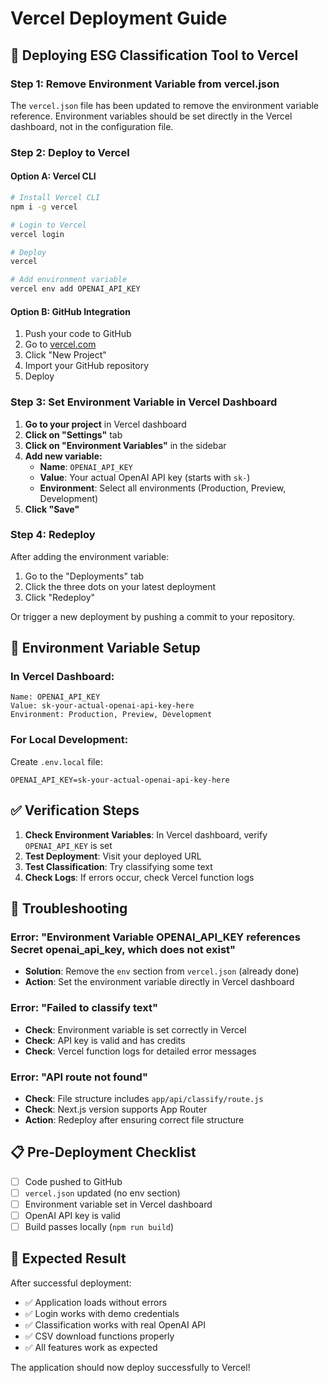 # Vercel Deployment Guide

## 🚀 **Deploying ESG Classification Tool to Vercel**

### **Step 1: Remove Environment Variable from vercel.json**

The `vercel.json` file has been updated to remove the environment variable reference. Environment variables should be set directly in the Vercel dashboard, not in the configuration file.

### **Step 2: Deploy to Vercel**

#### **Option A: Vercel CLI**
```bash
# Install Vercel CLI
npm i -g vercel

# Login to Vercel
vercel login

# Deploy
vercel

# Add environment variable
vercel env add OPENAI_API_KEY
```

#### **Option B: GitHub Integration**
1. Push your code to GitHub
2. Go to [vercel.com](https://vercel.com)
3. Click "New Project"
4. Import your GitHub repository
5. Deploy

### **Step 3: Set Environment Variable in Vercel Dashboard**

1. **Go to your project** in Vercel dashboard
2. **Click on "Settings"** tab
3. **Click on "Environment Variables"** in the sidebar
4. **Add new variable:**
   - **Name**: `OPENAI_API_KEY`
   - **Value**: Your actual OpenAI API key (starts with `sk-`)
   - **Environment**: Select all environments (Production, Preview, Development)
5. **Click "Save"**

### **Step 4: Redeploy**

After adding the environment variable:
1. Go to the "Deployments" tab
2. Click the three dots on your latest deployment
3. Click "Redeploy"

Or trigger a new deployment by pushing a commit to your repository.

## 🔧 **Environment Variable Setup**

### **In Vercel Dashboard:**
```
Name: OPENAI_API_KEY
Value: sk-your-actual-openai-api-key-here
Environment: Production, Preview, Development
```

### **For Local Development:**
Create `.env.local` file:
```
OPENAI_API_KEY=sk-your-actual-openai-api-key-here
```

## ✅ **Verification Steps**

1. **Check Environment Variables**: In Vercel dashboard, verify `OPENAI_API_KEY` is set
2. **Test Deployment**: Visit your deployed URL
3. **Test Classification**: Try classifying some text
4. **Check Logs**: If errors occur, check Vercel function logs

## 🐛 **Troubleshooting**

### **Error: "Environment Variable OPENAI_API_KEY references Secret openai_api_key, which does not exist"**
- **Solution**: Remove the `env` section from `vercel.json` (already done)
- **Action**: Set the environment variable directly in Vercel dashboard

### **Error: "Failed to classify text"**
- **Check**: Environment variable is set correctly in Vercel
- **Check**: API key is valid and has credits
- **Check**: Vercel function logs for detailed error messages

### **Error: "API route not found"**
- **Check**: File structure includes `app/api/classify/route.js`
- **Check**: Next.js version supports App Router
- **Action**: Redeploy after ensuring correct file structure

## 📋 **Pre-Deployment Checklist**

- [ ] Code pushed to GitHub
- [ ] `vercel.json` updated (no env section)
- [ ] Environment variable set in Vercel dashboard
- [ ] OpenAI API key is valid
- [ ] Build passes locally (`npm run build`)

## 🎯 **Expected Result**

After successful deployment:
- ✅ Application loads without errors
- ✅ Login works with demo credentials
- ✅ Classification works with real OpenAI API
- ✅ CSV download functions properly
- ✅ All features work as expected

The application should now deploy successfully to Vercel!
